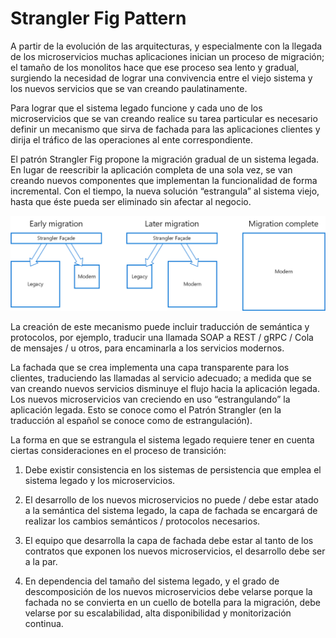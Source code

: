 # Strangler Fig Pattern

A partir de la evolución de las arquitecturas, y especialmente con la llegada de los microservicios muchas aplicaciones
inician un proceso de migración; el tamaño de los monolitos hace que ese proceso sea lento y gradual, surgiendo la
necesidad de lograr una convivencia entre el viejo sistema y los nuevos servicios que se van creando paulatinamente.

Para lograr que el sistema legado funcione y cada uno de los microservicios que se van creando realice su tarea
particular es necesario definir un mecanismo que sirva de fachada para las aplicaciones clientes y dirija el tráfico de
las operaciones al ente correspondiente.

El patrón Strangler Fig propone la migración gradual de un sistema legada. En lugar de reescribir la aplicación completa
de una sola vez, se van creando nuevos componentes que implementan la funcionalidad de forma incremental. Con el tiempo,
la nueva solución “estrangula” al sistema viejo, hasta que éste pueda ser eliminado sin afectar al negocio.

![1_Iil4E2y_Zae-x3SLt6DOrw.png](img/1_Iil4E2y_Zae-x3SLt6DOrw.png)

La creación de este mecanismo puede incluir traducción de semántica y protocolos, por ejemplo, traducir una llamada SOAP
a REST / gRPC / Cola de mensajes / u otros, para encaminarla a los servicios modernos.

La fachada que se crea implementa una capa transparente para los clientes, traduciendo las llamadas al servicio
adecuado; a medida que se van creando nuevos servicios disminuye el flujo hacia la aplicación legada. Los nuevos
microservicios van creciendo en uso “estrangulando” la aplicación legada. Esto se conoce como el Patrón Strangler (en la
traducción al español se conoce como de estrangulación).

La forma en que se estrangula el sistema legado requiere tener en cuenta ciertas consideraciones en el proceso de
transición:

1. Debe existir consistencia en los sistemas de persistencia que emplea el sistema legado y los microservicios.

2. El desarrollo de los nuevos microservicios no puede / debe estar atado a la semántica del sistema legado, la capa de
   fachada se encargará de realizar los cambios semánticos / protocolos necesarios.

3. El equipo que desarrolla la capa de fachada debe estar al tanto de los contratos que exponen los nuevos
   microservicios, el desarrollo debe ser a la par.

4. En dependencia del tamaño del sistema legado, y el grado de descomposición de los nuevos microservicios debe velarse
   porque la fachada no se convierta en un cuello de botella para la migración, debe velarse por su escalabilidad, alta
   disponibilidad y monitorización continua.
